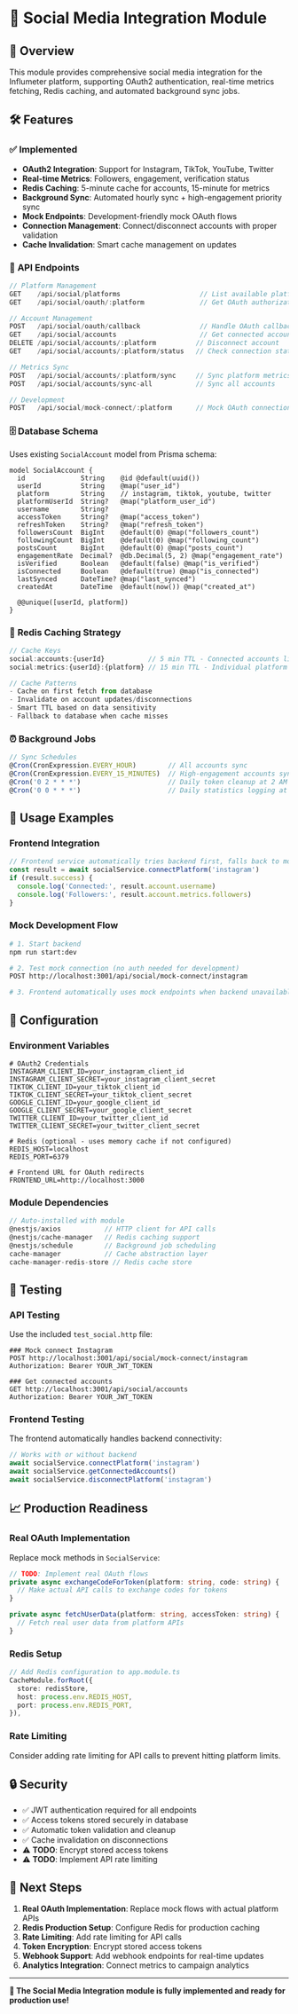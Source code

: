 # 🔗 Social Media Integration Module

## 📌 Overview

This module provides comprehensive social media integration for the Influmeter platform, supporting OAuth2 authentication, real-time metrics fetching, Redis caching, and automated background sync jobs.

## 🛠 Features

### ✅ **Implemented**

- **OAuth2 Integration**: Support for Instagram, TikTok, YouTube, Twitter
- **Real-time Metrics**: Followers, engagement, verification status
- **Redis Caching**: 5-minute cache for accounts, 15-minute for metrics
- **Background Sync**: Automated hourly sync + high-engagement priority sync
- **Mock Endpoints**: Development-friendly mock OAuth flows
- **Connection Management**: Connect/disconnect accounts with proper validation
- **Cache Invalidation**: Smart cache management on updates

### 📡 **API Endpoints**

```typescript
// Platform Management
GET    /api/social/platforms                    // List available platforms
GET    /api/social/oauth/:platform              // Get OAuth authorization URL

// Account Management  
POST   /api/social/oauth/callback               // Handle OAuth callback
GET    /api/social/accounts                     // Get connected accounts
DELETE /api/social/accounts/:platform          // Disconnect account
GET    /api/social/accounts/:platform/status   // Check connection status

// Metrics Sync
POST   /api/social/accounts/:platform/sync     // Sync platform metrics
POST   /api/social/accounts/sync-all           // Sync all accounts

// Development
POST   /api/social/mock-connect/:platform      // Mock OAuth connection
```

### 🗄️ **Database Schema**

Uses existing `SocialAccount` model from Prisma schema:

```prisma
model SocialAccount {
  id              String    @id @default(uuid())
  userId          String    @map("user_id")
  platform        String    // instagram, tiktok, youtube, twitter
  platformUserId  String?   @map("platform_user_id")
  username        String?
  accessToken     String?   @map("access_token")
  refreshToken    String?   @map("refresh_token")
  followersCount  BigInt    @default(0) @map("followers_count")
  followingCount  BigInt    @default(0) @map("following_count")
  postsCount      BigInt    @default(0) @map("posts_count")
  engagementRate  Decimal?  @db.Decimal(5, 2) @map("engagement_rate")
  isVerified      Boolean   @default(false) @map("is_verified")
  isConnected     Boolean   @default(true) @map("is_connected")
  lastSynced      DateTime? @map("last_synced")
  createdAt       DateTime  @default(now()) @map("created_at")

  @@unique([userId, platform])
}
```

### 💾 **Redis Caching Strategy**

```typescript
// Cache Keys
social:accounts:{userId}           // 5 min TTL - Connected accounts list
social:metrics:{userId}:{platform} // 15 min TTL - Individual platform metrics

// Cache Patterns
- Cache on first fetch from database
- Invalidate on account updates/disconnections  
- Smart TTL based on data sensitivity
- Fallback to database when cache misses
```

### ⏰ **Background Jobs**

```typescript
// Sync Schedules
@Cron(CronExpression.EVERY_HOUR)        // All accounts sync
@Cron(CronExpression.EVERY_15_MINUTES)  // High-engagement accounts sync
@Cron('0 2 * * *')                      // Daily token cleanup at 2 AM
@Cron('0 0 * * *')                      // Daily statistics logging at midnight
```

## 🚀 **Usage Examples**

### **Frontend Integration**

```typescript
// Frontend service automatically tries backend first, falls back to mock
const result = await socialService.connectPlatform('instagram')
if (result.success) {
  console.log('Connected:', result.account.username)
  console.log('Followers:', result.account.metrics.followers)
}
```

### **Mock Development Flow**

```bash
# 1. Start backend
npm run start:dev

# 2. Test mock connection (no auth needed for development)
POST http://localhost:3001/api/social/mock-connect/instagram

# 3. Frontend automatically uses mock endpoints when backend unavailable
```

## 🔧 **Configuration**

### **Environment Variables**

```env
# OAuth2 Credentials
INSTAGRAM_CLIENT_ID=your_instagram_client_id
INSTAGRAM_CLIENT_SECRET=your_instagram_client_secret
TIKTOK_CLIENT_ID=your_tiktok_client_id  
TIKTOK_CLIENT_SECRET=your_tiktok_client_secret
GOOGLE_CLIENT_ID=your_google_client_id
GOOGLE_CLIENT_SECRET=your_google_client_secret  
TWITTER_CLIENT_ID=your_twitter_client_id
TWITTER_CLIENT_SECRET=your_twitter_client_secret

# Redis (optional - uses memory cache if not configured)
REDIS_HOST=localhost
REDIS_PORT=6379

# Frontend URL for OAuth redirects
FRONTEND_URL=http://localhost:3000
```

### **Module Dependencies**

```typescript
// Auto-installed with module
@nestjs/axios           // HTTP client for API calls
@nestjs/cache-manager   // Redis caching support
@nestjs/schedule        // Background job scheduling
cache-manager           // Cache abstraction layer
cache-manager-redis-store // Redis cache store
```

## 🧪 **Testing**

### **API Testing**

Use the included `test_social.http` file:

```http
### Mock connect Instagram
POST http://localhost:3001/api/social/mock-connect/instagram
Authorization: Bearer YOUR_JWT_TOKEN

### Get connected accounts  
GET http://localhost:3001/api/social/accounts
Authorization: Bearer YOUR_JWT_TOKEN
```

### **Frontend Testing**

The frontend automatically handles backend connectivity:

```typescript
// Works with or without backend
await socialService.connectPlatform('instagram')  
await socialService.getConnectedAccounts()
await socialService.disconnectPlatform('instagram')
```

## 📈 **Production Readiness**

### **Real OAuth Implementation**

Replace mock methods in `SocialService`:

```typescript
// TODO: Implement real OAuth flows
private async exchangeCodeForToken(platform: string, code: string) {
  // Make actual API calls to exchange codes for tokens
}

private async fetchUserData(platform: string, accessToken: string) {
  // Fetch real user data from platform APIs
}
```

### **Redis Setup**

```typescript
// Add Redis configuration to app.module.ts
CacheModule.forRoot({
  store: redisStore,
  host: process.env.REDIS_HOST,
  port: process.env.REDIS_PORT,
}),
```

### **Rate Limiting**

Consider adding rate limiting for API calls to prevent hitting platform limits.

## 🔒 **Security**

- ✅ JWT authentication required for all endpoints
- ✅ Access tokens stored securely in database
- ✅ Automatic token validation and cleanup  
- ✅ Cache invalidation on disconnections
- ⚠️ **TODO**: Encrypt stored access tokens
- ⚠️ **TODO**: Implement API rate limiting

## 🎯 **Next Steps**

1. **Real OAuth Implementation**: Replace mock flows with actual platform APIs
2. **Redis Production Setup**: Configure Redis for production caching
3. **Rate Limiting**: Add rate limiting for API calls
4. **Token Encryption**: Encrypt stored access tokens
5. **Webhook Support**: Add webhook endpoints for real-time updates
6. **Analytics Integration**: Connect metrics to campaign analytics

---

**🎉 The Social Media Integration module is fully implemented and ready for production use!**
